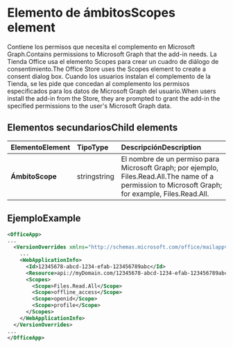 # <a name="scopes-element"></a><span data-ttu-id="427d0-101">Elemento de ámbitos</span><span class="sxs-lookup"><span data-stu-id="427d0-101">Scopes element</span></span>

<span data-ttu-id="427d0-102">Contiene los permisos que necesita el complemento en Microsoft Graph.</span><span class="sxs-lookup"><span data-stu-id="427d0-102">Contains permissions to Microsoft Graph that the add-in needs.</span></span> <span data-ttu-id="427d0-103">La Tienda Office usa el elemento Scopes para crear un cuadro de diálogo de consentimiento.</span><span class="sxs-lookup"><span data-stu-id="427d0-103">The Office Store uses the Scopes element to create a consent dialog box.</span></span> <span data-ttu-id="427d0-104">Cuando los usuarios instalan el complemento de la Tienda, se les pide que concedan al complemento los permisos especificados para los datos de Microsoft Graph del usuario.</span><span class="sxs-lookup"><span data-stu-id="427d0-104">When users install the add-in from the Store, they are prompted to grant the add-in the specified permissions to the user's Microsoft Graph data.</span></span>

## <a name="child-elements"></a><span data-ttu-id="427d0-105">Elementos secundarios</span><span class="sxs-lookup"><span data-stu-id="427d0-105">Child elements</span></span>

|  <span data-ttu-id="427d0-106">Elemento</span><span class="sxs-lookup"><span data-stu-id="427d0-106">Element</span></span> |  <span data-ttu-id="427d0-107">Tipo</span><span class="sxs-lookup"><span data-stu-id="427d0-107">Type</span></span>  |  <span data-ttu-id="427d0-108">Descripción</span><span class="sxs-lookup"><span data-stu-id="427d0-108">Description</span></span>  |
|:-----|:-----|:-----|
|  <span data-ttu-id="427d0-109">**Ámbito**</span><span class="sxs-lookup"><span data-stu-id="427d0-109">**Scope**</span></span>                |  <span data-ttu-id="427d0-110">string</span><span class="sxs-lookup"><span data-stu-id="427d0-110">string</span></span>     |   <span data-ttu-id="427d0-111">El nombre de un permiso para Microsoft Graph; por ejemplo, Files.Read.All.</span><span class="sxs-lookup"><span data-stu-id="427d0-111">The name of a permission to Microsoft Graph; for example, Files.Read.All.</span></span> |

## <a name="example"></a><span data-ttu-id="427d0-112">Ejemplo</span><span class="sxs-lookup"><span data-stu-id="427d0-112">Example</span></span>

```xml
<OfficeApp>
...
  <VersionOverrides xmlns="http://schemas.microsoft.com/office/mailappversionoverrides" xsi:type="VersionOverridesV1_0">
    ...
    <WebApplicationInfo>
      <Id>12345678-abcd-1234-efab-123456789abc</Id>
      <Resource>api://myDomain.com/12345678-abcd-1234-efab-123456789abc<Resource>
      <Scopes>
        <Scope>Files.Read.All</Scope>
        <Scope>offline_access</Scope>
        <Scope>openid</Scope>
        <Scope>profile</Scope>
      </Scopes>
    </WebApplicationInfo>
  </VersionOverrides>
...
</OfficeApp>
```

